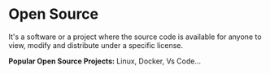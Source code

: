 # Open Source

It's a software or a project where the source code is available for anyone to view, modify and distribute under a specific license.

**Popular Open Source Projects:** Linux, Docker, Vs Code...
